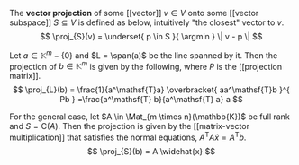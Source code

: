 
The **vector projection** of some [[vector]] $v \in V$ onto some [[vector subspace]] $S \subseteq V$ is defined as below, intuitively "the closest" vector to $v$.
$$
\proj_{S}(v) = \underset{ p \in S }{ \argmin } \| v - p \|
$$

Let $a \in \mathbb{K}^{m} - \{ 0 \}$ and $L = \span(a)$ be the line spanned by it. Then the projection of $b \in \mathbb{K}^{m}$ is given by the following, where $P$ is the [[projection matrix]].
$$
\proj_{L}(b) = \frac{1}{a^\mathsf{T}a} \overbracket{ aa^\mathsf{T}b }^{ Pb } =\frac{a^\mathsf{T} b}{a^\mathsf{T} a} a
$$

For the general case, let $A \in \Mat_{m \times n}(\mathbb{K})$ be full rank and $S = \mathrm{C}(A)$. Then the projection is given by the [[matrix-vector multiplication]] that satisfies the normal equations, $A^\mathsf{T} A \widehat{x} = A^\mathsf{T} b$.
$$
\proj_{S}(b) = A \widehat{x}
$$




